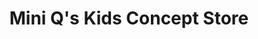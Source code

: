 ---
title: "Mini Q's Kids Concept Store"
url: /rottenburg-am-neckar/mini-qs-kids-concept-store/
shop: Haushaltsartikel
---